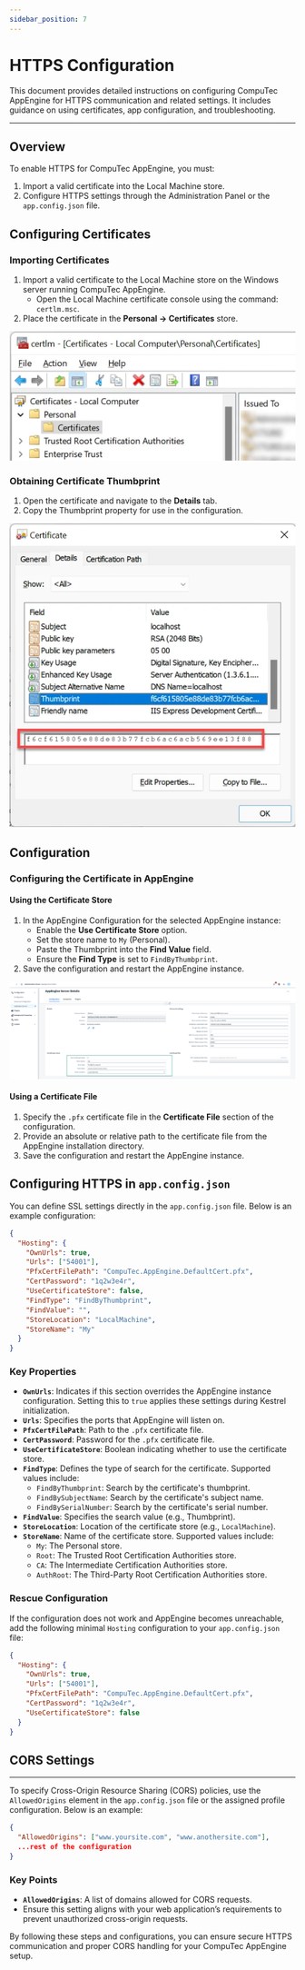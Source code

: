 ```yaml
---
sidebar_position: 7
---
```


# HTTPS Configuration

This document provides detailed instructions on configuring CompuTec AppEngine for HTTPS communication and related settings. It includes guidance on using certificates, app configuration, and troubleshooting.

---

## Overview

To enable HTTPS for CompuTec AppEngine, you must:

1. Import a valid certificate into the Local Machine store.
2. Configure HTTPS settings through the Administration Panel or the `app.config.json` file.

## Configuring Certificates

### Importing Certificates

1. Import a valid certificate to the Local Machine store on the Windows server running CompuTec AppEngine.
   - Open the Local Machine certificate console using the command: `certlm.msc`.
2. Place the certificate in the **Personal → Certificates** store.

![Certificate](./media/https-configuration/certificate-local-computer.webp)

### Obtaining Certificate Thumbprint

1. Open the certificate and navigate to the **Details** tab.
2. Copy the Thumbprint property for use in the configuration.

![Certificate](./media/https-configuration/certificate-thumbprint.webp)

## Configuration

### Configuring the Certificate in AppEngine

#### Using the Certificate Store

1. In the AppEngine Configuration for the selected AppEngine instance:
   - Enable the **Use Certificate Store** option.
   - Set the store name to `My` (Personal).
   - Paste the Thumbprint into the **Find Value** field.
   - Ensure the **Find Type** is set to `FindByThumbprint`.
2. Save the configuration and restart the AppEngine instance.

![AppEngine SSL Configuration](./media/https-configuration/AE_configuration_ssl.png)

#### Using a Certificate File

1. Specify the `.pfx` certificate file in the **Certificate File** section of the configuration.
2. Provide an absolute or relative path to the certificate file from the AppEngine installation directory.
3. Save the configuration and restart the AppEngine instance.

## Configuring HTTPS in `app.config.json`

You can define SSL settings directly in the `app.config.json` file. Below is an example configuration:

```json
{
  "Hosting": {
    "OwnUrls": true,
    "Urls": ["54001"],
    "PfxCertFilePath": "CompuTec.AppEngine.DefaultCert.pfx",
    "CertPassword": "1q2w3e4r",
    "UseCertificateStore": false,
    "FindType": "FindByThumbprint",
    "FindValue": "",
    "StoreLocation": "LocalMachine",
    "StoreName": "My"
  }
}
```

### Key Properties

- **`OwnUrls`**: Indicates if this section overrides the AppEngine instance configuration. Setting this to `true` applies these settings during Kestrel initialization.
- **`Urls`**: Specifies the ports that AppEngine will listen on.
- **`PfxCertFilePath`**: Path to the `.pfx` certificate file.
- **`CertPassword`**: Password for the `.pfx` certificate file.
- **`UseCertificateStore`**: Boolean indicating whether to use the certificate store.
- **`FindType`**: Defines the type of search for the certificate. Supported values include:
  - `FindByThumbprint`: Search by the certificate's thumbprint.
  - `FindBySubjectName`: Search by the certificate's subject name.
  - `FindBySerialNumber`: Search by the certificate's serial number.
- **`FindValue`**: Specifies the search value (e.g., Thumbprint).
- **`StoreLocation`**: Location of the certificate store (e.g., `LocalMachine`).
- **`StoreName`**: Name of the certificate store. Supported values include:
  - `My`: The Personal store.
  - `Root`: The Trusted Root Certification Authorities store.
  - `CA`: The Intermediate Certification Authorities store.
  - `AuthRoot`: The Third-Party Root Certification Authorities store.

### Rescue Configuration

If the configuration does not work and AppEngine becomes unreachable, add the following minimal `Hosting` configuration to your `app.config.json` file:

```json
{
  "Hosting": {
    "OwnUrls": true,
    "Urls": ["54001"],
    "PfxCertFilePath": "CompuTec.AppEngine.DefaultCert.pfx",
    "CertPassword": "1q2w3e4r",
    "UseCertificateStore": false
  }
}
```

## CORS Settings

---
To specify Cross-Origin Resource Sharing (CORS) policies, use the `AllowedOrigins` element in the `app.config.json` file or the assigned profile configuration. Below is an example:

```json
{
  "AllowedOrigins": ["www.yoursite.com", "www.anothersite.com"],
  ...rest of the configuration
}
```

### Key Points

- **`AllowedOrigins`**: A list of domains allowed for CORS requests.
- Ensure this setting aligns with your web application’s requirements to prevent unauthorized cross-origin requests.

By following these steps and configurations, you can ensure secure HTTPS communication and proper CORS handling for your CompuTec AppEngine setup.
